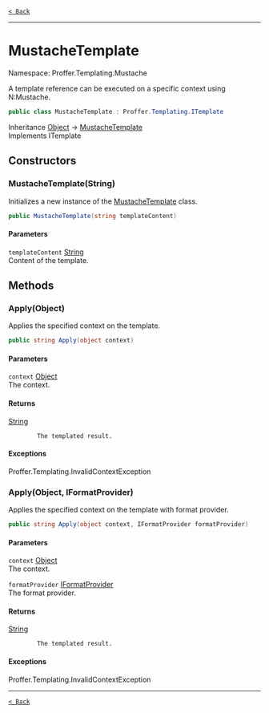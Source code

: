 [`< Back`](./)

---

# MustacheTemplate

Namespace: Proffer.Templating.Mustache

A template reference can be executed on a specific context using N:Mustache.

```csharp
public class MustacheTemplate : Proffer.Templating.ITemplate
```

Inheritance [Object](https://docs.microsoft.com/en-us/dotnet/api/system.object) → [MustacheTemplate](./proffer.templating.mustache.mustachetemplate)<br>
Implements ITemplate

## Constructors

### **MustacheTemplate(String)**

Initializes a new instance of the [MustacheTemplate](./proffer.templating.mustache.mustachetemplate) class.

```csharp
public MustacheTemplate(string templateContent)
```

#### Parameters

`templateContent` [String](https://docs.microsoft.com/en-us/dotnet/api/system.string)<br>
Content of the template.

## Methods

### **Apply(Object)**

Applies the specified context on the template.

```csharp
public string Apply(object context)
```

#### Parameters

`context` [Object](https://docs.microsoft.com/en-us/dotnet/api/system.object)<br>
The context.

#### Returns

[String](https://docs.microsoft.com/en-us/dotnet/api/system.string)<br>

            The templated result.

#### Exceptions

Proffer.Templating.InvalidContextException<br>

### **Apply(Object, IFormatProvider)**

Applies the specified context on the template with format provider.

```csharp
public string Apply(object context, IFormatProvider formatProvider)
```

#### Parameters

`context` [Object](https://docs.microsoft.com/en-us/dotnet/api/system.object)<br>
The context.

`formatProvider` [IFormatProvider](https://docs.microsoft.com/en-us/dotnet/api/system.iformatprovider)<br>
The format provider.

#### Returns

[String](https://docs.microsoft.com/en-us/dotnet/api/system.string)<br>

            The templated result.

#### Exceptions

Proffer.Templating.InvalidContextException<br>

---

[`< Back`](./)
